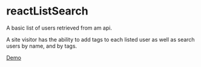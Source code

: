 # reactListSearch

A basic list of users retrieved from am api. 

A site visitor has the ability to add tags to each listed user as well as search users by name, and by tags. 

[Demo](https://chrisdel101.github.io/reactListSearch/)
